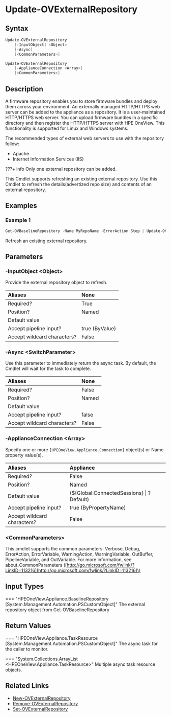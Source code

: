﻿---
description: Refresh an existing external baseline repository.
---

# Update-OVExternalRepository

## Syntax

```powershell
Update-OVExternalRepository
    [-InputObject] <Object>
    [-Async]
    [<CommonParameters>]
```

```powershell
Update-OVExternalRepository
    [-ApplianceConnection <Array>]
    [<CommonParameters>]
```

## Description

A firmware repository enables you to store firmware bundles and deploy them across your environment.  An externally managed HTTP/HTTPS web server can be added to the appliance as a repository. It is a user-maintained HTTP/HTTPS web server. You can upload firmware bundles in a specific directory and then register the HTTP/HTTPS server with HPE OneView. This functionality is supported for Linux and Windows systems.

The recommended types of external web servers to use with the repository follow:

* Apache
* Internet Information Services (IIS)

???+ info
    Only one external repository can be added.


This Cmdlet supports refreshing an existing external repository.  Use this Cmdlet to refresh the details(advertized repo size) and contents of an external repository.

## Examples

###  Example 1 

```powershell
Get-OVBaselineRepository -Name MyRepoName -ErrorAction Stop | Update-OVExternalRepository
```

Refresh an existing external repository.

## Parameters

### -InputObject &lt;Object&gt;

Provide the external repository object to refresh.

| Aliases | None |
| :--- | :--- |
| Required? | True |
| Position? | Named |
| Default value |  |
| Accept pipeline input? | true (ByValue) |
| Accept wildcard characters? | False |

### -Async &lt;SwitchParameter&gt;

Use this parameter to immediately return the async task.  By default, the Cmdlet will wait for the task to complete.

| Aliases | None |
| :--- | :--- |
| Required? | False |
| Position? | Named |
| Default value |  |
| Accept pipeline input? | false |
| Accept wildcard characters? | False |

### -ApplianceConnection &lt;Array&gt;

Specify one or more `[HPEOneView.Appliance.Connection]` object(s) or Name property value(s).

| Aliases | Appliance |
| :--- | :--- |
| Required? | False |
| Position? | Named |
| Default value | (${Global:ConnectedSessions} &vert; ? Default) |
| Accept pipeline input? | true (ByPropertyName) |
| Accept wildcard characters? | False |

### &lt;CommonParameters&gt;

This cmdlet supports the common parameters: Verbose, Debug, ErrorAction, ErrorVariable, WarningAction, WarningVariable, OutBuffer, PipelineVariable, and OutVariable. For more information, see about\_CommonParameters \([http://go.microsoft.com/fwlink/?LinkID=113216](http://go.microsoft.com/fwlink/?LinkID=113216)\)

## Input Types

=== "HPEOneView.Appliance.BaselineRepository [System.Management.Automation.PSCustomObject]"
    The external repository object from Get-OVBaselineRepository
    

## Return Values

=== "HPEOneView.Appliance.TaskResource [System.Management.Automation.PSCustomObject]"
    The async task for the caller to monitor.
    

=== "System.Collections.ArrayList <HPEOneView.Appliance.TaskResource>"
    Multiple async task resource objects.
    

## Related Links

* [New-OVExternalRepository](new-ovexternalrepository.md)
* [Remove-OVExternalRepository](remove-ovexternalrepository.md)
* [Set-OVExternalRepository](set-ovexternalrepository.md)
